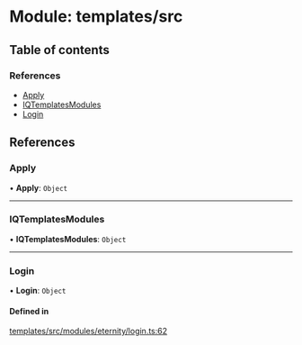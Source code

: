 # Module: templates/src

## Table of contents

### References

- [Apply](templates_src.md#apply)
- [IQTemplatesModules](templates_src.md#iqtemplatesmodules)
- [Login](templates_src.md#login)

## References

### Apply

• **Apply**: `Object`

___

### IQTemplatesModules

• **IQTemplatesModules**: `Object`

___

### Login

• **Login**: `Object`

#### Defined in

[templates/src/modules/eternity/login.ts:62](https://github.com/iniquitybbs/iniquity/blob/722e6ba/packages/templates/src/modules/eternity/login.ts#L62)
